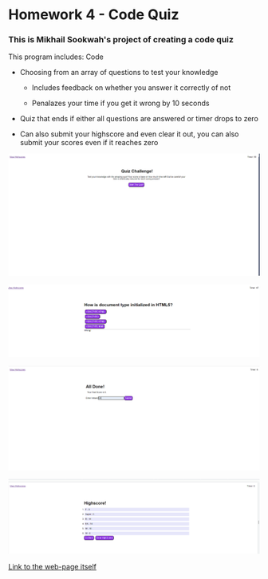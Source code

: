 # Homework 4 - Code Quiz 

### This is Mikhail Sookwah's project of creating a code quiz

This program includes: Code

* Choosing from an array of questions to test your knowledge

    * Includes feedback on whether you answer it correctly of not

    * Penalazes your time if you get it wrong by 10 seconds

* Quiz that ends if either all questions are answered or timer drops to zero

* Can also submit your highscore and even clear it out, you can also submit your scores even if it reaches zero

![Screenshot of the quiz starting page](./assets/images/Screen%201.png)

![Screenshot of the quiz during the questions](./assets/images/Screen%202.png)

![Screenshot of the highscore submissions](./assets/images/Screen%203.png)

![Screenshot of the list of highscores](./assets/images/Screen%204.png)

[Link to the web-page itself](https://mikhail25.github.io/Hw4-CodeQuiz/)